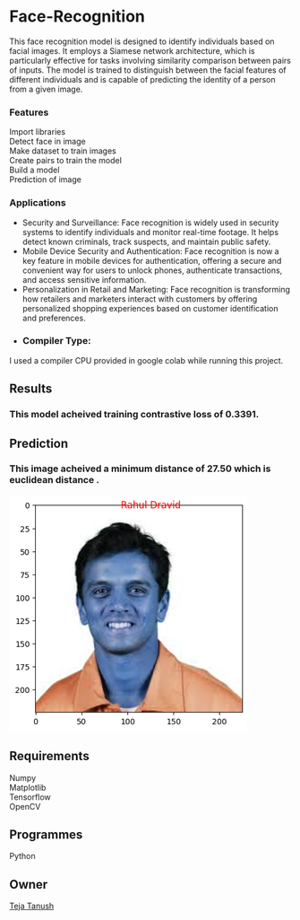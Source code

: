 # Face-Recognition
This face recognition model is designed to identify individuals based on facial images. It employs a Siamese network architecture, which is particularly effective for tasks involving similarity comparison between pairs of inputs. The model is trained to distinguish between the facial features of different individuals and is capable of predicting the identity of a person from a given image.
### Features
Import  libraries                                                                                                                                                                                                           
Detect face in image                                                                                                                                                                                                              
Make dataset to train images                                                                                                                                                                                                             
Create pairs to train the model                                                                                                                                                                                                              
Build a model                                                                                                                                                                                                                                                                                                     
Prediction of image                                                                                    
### Applications
*  Security and Surveillance: Face recognition is widely used in security systems to identify individuals and monitor real-time footage. It helps detect known criminals, track suspects, and maintain public safety.
*  Mobile Device Security and Authentication: Face recognition is now a key feature in mobile devices for authentication, offering a secure and convenient way for users to unlock phones, authenticate transactions, and access sensitive information.
*  Personalization in Retail and Marketing: Face recognition is transforming how retailers and marketers interact with customers by offering personalized shopping experiences based on customer identification and preferences.
* ### Compiler Type:  
I used a compiler CPU provided in google colab while running this project.
## Results  
### This model acheived training contrastive loss  of 0.3391.
## Prediction
### This image acheived a minimum distance of 27.50 which is euclidean distance .
![Prediction](https://github.com/tejatanush/Face-Recognition/blob/main/download%20(2).png)        
## Requirements   
Numpy  
Matplotlib        
Tensorflow                                                                                               
OpenCV                                                                                              
## Programmes  
Python  
## Owner  
[Teja Tanush](https://github.com/tejatanush) 
